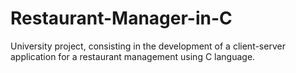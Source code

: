 # Restaurant-Manager-in-C
University project, consisting in the development of a client-server application for a restaurant management using C language.
